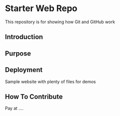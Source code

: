 # Starter Web Repo

This repository is for showing how Git and GitHub work

## Introduction

## Purpose

## Deployment

Sample website with plenty of files for demos

## How To Contribute

Pay at ....
